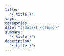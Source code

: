 ```yaml
---
title:
  "{ title }": 
tags: 
categories: 
date: "{{date}} {{time}}"
summary:
  "{ title }": 
description:
  "{ title }":
---
```

